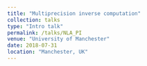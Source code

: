 ```yaml
---
title: "Multiprecision inverse computation"
collection: talks
type: "Intro talk"
permalink: /talks/NLA_PI
venue: "University of Manchester"
date: 2018-07-31
location: "Manchester, UK"
---
```

